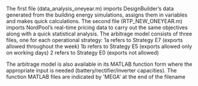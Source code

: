 The first file (data_analysis_oneyear.m) imports DesignBuilder’s data generated from the building energy simulations, assigns them in variables and makes quick calculations. 
The second file (RTP_NEW_ONEYEAR.m) imports NordPool’s real-time pricing data to carry out the same objectives along with a quick statistical analysis.
The arbitrage model consists of three files, one for each operational strategy:
1a refers to Strategy E7 (exports allowed throughout the week)
1b refers to Strategy E5 (exports allowed only on working days)
2 refers to Strategy E0 (exports not allowed)

The arbitrage model is also available in its MATLAB function form where the appropriate input is needed (battery/rectifier/inverter capacities).
The function MATLAB files are indicated by 'MEGA' at the end of the filename
